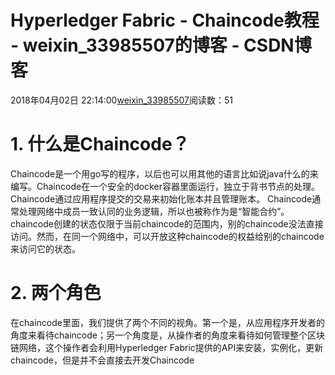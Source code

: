 # Hyperledger Fabric - Chaincode教程 - weixin_33985507的博客 - CSDN博客
2018年04月02日 22:14:00[weixin_33985507](https://me.csdn.net/weixin_33985507)阅读数：51
# 1. 什么是Chaincode？
Chaincode是一个用go写的程序，以后也可以用其他的语言比如说java什么的来编写。Chaincode在一个安全的docker容器里面运行，独立于背书节点的处理。Chaincode通过应用程序提交的交易来初始化账本并且管理账本。
Chaincode通常处理网络中成员一致认同的业务逻辑，所以也被称作为是“智能合约”。chaincode创建的状态仅限于当前chaincode的范围内，别的chaincode没法直接访问。然而，在同一个网络中，可以开放这种chaincode的权益给别的chaincode来访问它的状态。
# 2. 两个角色
在chaincode里面，我们提供了两个不同的视角。第一个是，从应用程序开发者的角度来看待chaincode；另一个角度是，从操作者的角度来看待如何管理整个区块链网络，这个操作者会利用Hyperledger Fabric提供的API来安装，实例化，更新chaincode，但是并不会直接去开发Chaincode
